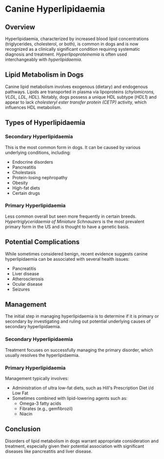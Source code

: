 # Canine Hyperlipidaemia

## Overview

Hyperlipidaemia, characterized by increased blood lipid concentrations (triglycerides, cholesterol, or both), is common in dogs and is now recognized as a clinically significant condition requiring systematic diagnosis and treatment. *Hyperlipoproteinemia* is often used interchangeably with *hyperlipidaemia*.

## Lipid Metabolism in Dogs

Canine lipid metabolism involves exogenous (dietary) and endogenous pathways. Lipids are transported in plasma via lipoproteins (*chylomicrons, VLDL, LDL, HDL*). Notably, dogs possess a unique HDL subtype (*HDL1*) and appear to lack *cholesteryl ester transfer protein (CETP)* activity, which influences HDL metabolism.

## Types of Hyperlipidaemia

### Secondary Hyperlipidaemia

This is the most common form in dogs. It can be caused by various underlying conditions, including:

- Endocrine disorders  
- Pancreatitis  
- Cholestasis  
- Protein-losing nephropathy  
- Obesity  
- High-fat diets  
- Certain drugs

### Primary Hyperlipidaemia

Less common overall but seen more frequently in certain breeds. *Hypertriglyceridaemia of Miniature Schnauzers* is the most prevalent primary form in the US and is thought to have a genetic basis.

## Potential Complications

While sometimes considered benign, recent evidence suggests canine hyperlipidaemia can be associated with several health issues:

- Pancreatitis  
- Liver disease  
- Atherosclerosis  
- Ocular disease  
- Seizures

## Management

The initial step in managing hyperlipidaemia is to determine if it is primary or secondary by investigating and ruling out potential underlying causes of secondary hyperlipidaemia.

### Secondary Hyperlipidaemia

Treatment focuses on successfully managing the primary disorder, which usually resolves the hyperlipidaemia.

### Primary Hyperlipidaemia

Management typically involves:

- Administration of ultra low-fat diets, such as Hill's Prescription Diet i/d Low Fat  
- Sometimes combined with lipid-lowering agents such as:
  - Omega-3 fatty acids  
  - Fibrates (e.g., gemfibrozil)  
  - Niacin

## Conclusion

Disorders of lipid metabolism in dogs warrant appropriate consideration and treatment, especially given their potential association with significant diseases like pancreatitis and liver disease.

